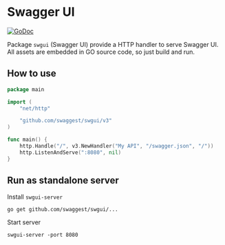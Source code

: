 # Swagger UI

[![GoDoc](https://godoc.org/github.com/swaggest/swgui?status.svg)](https://godoc.org/github.com/swaggest/swgui)

Package `swgui` (Swagger UI) provide a HTTP handler to serve Swagger UI.
All assets are embedded in GO source code, so just build and run.

## How to use

```go
package main

import (
    "net/http"

    "github.com/swaggest/swgui/v3"
)

func main() {
    http.Handle("/", v3.NewHandler("My API", "/swagger.json", "/"))
    http.ListenAndServe(":8080", nil)
}
```

## Run as standalone server

Install `swgui-server`

    go get github.com/swaggest/swgui/...

Start server

    swgui-server -port 8080
